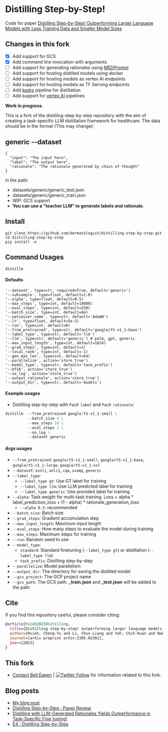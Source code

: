 # Distilling Step-by-Step!

Code for paper [Distilling Step-by-Step! Outperforming Larger Language Models with Less Training Data and Smaller Model Sizes](https://arxiv.org/abs/2305.02301)

## Changes in this fork
* [x] Add support for GCS
* [x] Add command line invocation with arguments
* [ ] Add support for generating rationales using [MEDPrompt](https://github.com/dermatologist/medprompt)
* [ ] Add support for hosting distilled models using docker
* [ ] Add support for hosting models as vertex AI endpoints
* [ ] Add support for hosting models as TF Serving endpoints
* [ ] Add [kedro](https://kedro.readthedocs.io/en/stable/) pipeline for distillation
* [ ] Add support for [vertex AI](https://cloud.google.com/vertex-ai/docs) pipelines

**Work in progress.**

This is a fork of the distilling-step-by-step repository with the aim of creating a task-specific LLM distillation framework for healthcare. The data should be in the format (This may change):

## generic --dataset
```
{
  "input": "The input here",
  "label": "The output here",
  "rationale": "The rationale generated by chain of thought"
}
```


in the path:
* datasets/generic/generic_test.json
* datasets/generic/generic_train.json
* WIP: GCS support
* **You can use a "teacher LLM" to generate labels and rationale.**
<!-- [![Distilling-step-by-step](https://github.com/dermatologist/distilling-step-by-step/blob/develop/notes/arch.drawio.svg)](https://github.com/dermatologist/distilling-step-by-step/blob/develop/notes/arch.drawio.svg) -->

## Install

```
git clone https://github.com/dermatologist/distilling-step-by-step.git
cd distilling-step-by-step
pip install -e .

```

## Command Usages
```
distillm
```

#### Defaults

    '--dataset', type=str, required=True, default='generic')
    '--subsample', type=float, default=1.0)
    '--alpha', type=float, default=0.5)
    '--max_steps', type=int, default=10000)
    '--eval_steps', type=int, default=250)
    '--batch_size', type=int, default=64)
    '--optimizer_name', type=str, default='AdamW')
    '--lr', type=float, default=5e-5)
    '--run', type=int, default=0)
    '--from_pretrained', type=str, default='google/t5-v1_1-base')
    '--label_type', type=str, default='llm')
    '--llm', type=str, default='generic') # palm, gpt, generic
    '--max_input_length', type=int, default=1024)
    '--grad_steps', type=int, default=1)
    '--local_rank', type=int, default=-1)
    '--gen_max_len', type=int, default=64)
    '--parallelize', action='store_true')
    '--model_type', type=str, default='task_prefix')
    '--bf16', action='store_true')
    '--no_log', action='store_true')
    '--output_rationale', action='store_true')
    '--output_dir', type=str, default='models')

#### Example usages
- Distilling step-by-step with `PaLM label` and `PaLM rationale`:
```python
distillm  --from_pretrained google/t5-v1_1-small \
          --batch_size 4 \
          --max_steps 10 \
          --eval_steps 2 \
          --no_log \
          --dataset generic 
```

#### Args usages
- `--from_pretrained`: `google/t5-v1_1-small`, `google/t5-v1_1-base`, `google/t5-v1_1-large`, `google/t5-v1_1-xxl`
- `--dataset`: `esnli`, `anli1`, `cqa`, `svamp`, `generic`
- `--label_type`:
  - `--label_type gt`: Use GT label for training
  - `--label_type llm`: Use LLM predicted label for training
  - `--label_type generic`: Use provided label for training
- `--alpha`: Task weight for multi-task training. Loss = alpha * label_prediction_loss + (1 - alpha) * rationale_generation_loss
  - `--alpha 0.5`: recommended
- `--batch_size`: Batch size
- `--grad_steps`: Gradient accumulation step
- `--max_input_length`: Maximum input length
- `--eval_steps`: How many steps to evaluate the model during training
- `--max_steps`: Maximum steps for training
- `--run`: Random seed to use
- `--model_type`:
  - `standard`: Standard finetuning (`--label_type gt`) or distillation (`--label_type llm`)
  - `task_prefix`: Distilling step-by-step
- `--parallelize`: Model parallelism
- `--output_dir`: The directory for saving the distilled model
- `--gcs_project`: The GCP project name
- `--gcs_path`: The GCS path. **_train.json** and **_test.json** will be added to the path

## Cite
If you find this repository useful, please consider citing:
```bibtex
@article{hsieh2023distilling,
  title={Distilling step-by-step! outperforming larger language models with less training data and smaller model sizes},
  author={Hsieh, Cheng-Yu and Li, Chun-Liang and Yeh, Chih-Kuan and Nakhost, Hootan and Fujii, Yasuhisa and Ratner, Alexander and Krishna, Ranjay and Lee, Chen-Yu and Pfister, Tomas},
  journal={arXiv preprint arXiv:2305.02301},
  year={2023}
}
```

## This fork
* [Contact ](https://nuchange.ca/contact) [Bell Eapen](https://nuchange.ca) | [![Twitter Follow](https://img.shields.io/twitter/follow/beapen?style=social)](https://twitter.com/beapen) for information related to this fork.

## Blog posts
* [My blog post](https://nuchange.ca/2023/08/distilling-llms-to-small-task-specific-models.html)
* [Distilling Step-by-Step : Paper Review](https://vijayasriiyer.medium.com/distilling-step-by-step-paper-review-1937cf4ced2f)
* [Distilling with LLM-Generated Rationales Yields Outperformance in Task-Specific Fine-tuning!](https://medium.com/mlearning-ai/distilling-with-llm-generated-rationales-yields-outperformance-in-task-specific-fine-tuning-f1a08ff8ffa9)
* [E4 : Distilling Step-by-Step](https://medium.com/papers-i-found/e4-distilling-step-by-step-fc32874f1245)
